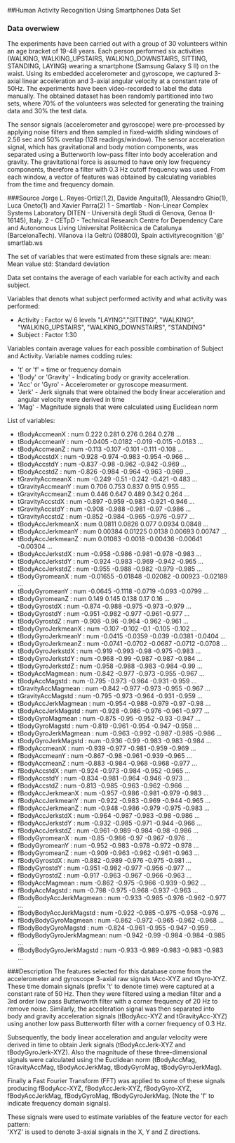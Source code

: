 ##Human Activity Recognition Using Smartphones Data Set 

### Data overwiew
The experiments have been carried out with a group of 30 volunteers within an age bracket of 19-48 years. Each person performed six activities (WALKING, WALKING_UPSTAIRS, WALKING_DOWNSTAIRS, SITTING, STANDING, LAYING) wearing a smartphone (Samsung Galaxy S II) on the waist. Using its embedded accelerometer and gyroscope, we captured 3-axial linear acceleration and 3-axial angular velocity at a constant rate of 50Hz. The experiments have been video-recorded to label the data manually. The obtained dataset has been randomly partitioned into two sets, where 70% of the volunteers was selected for generating the training data and 30% the test data. 

The sensor signals (accelerometer and gyroscope) were pre-processed by applying noise filters and then sampled in fixed-width sliding windows of 2.56 sec and 50% overlap (128 readings/window). The sensor acceleration signal, which has gravitational and body motion components, was separated using a Butterworth low-pass filter into body acceleration and gravity. The gravitational force is assumed to have only low frequency components, therefore a filter with 0.3 Hz cutoff frequency was used. From each window, a vector of features was obtained by calculating variables from the time and frequency domain.

###Source
Jorge L. Reyes-Ortiz(1,2), Davide Anguita(1), Alessandro Ghio(1), Luca Oneto(1) and Xavier Parra(2)
1 - Smartlab - Non-Linear Complex Systems Laboratory
DITEN - Università degli Studi di Genova, Genoa (I-16145), Italy. 
2 - CETpD - Technical Research Centre for Dependency Care and Autonomous Living
Universitat Politècnica de Catalunya (BarcelonaTech). Vilanova i la Geltrú (08800), Spain
activityrecognition '@' smartlab.ws

The set of variables that were estimated from these signals are: 
mean: Mean value
std: Standard deviation

Data set contains the average of each variable for each activity and each subject.

Variables that denots what subject performed activity and what activity was performed:   
 * Activity                : Factor w/ 6 levels "LAYING","SITTING", "WALKING",
 "WALKING_UPSTAIRS", "WALKING_DOWNSTAIRS", "STANDING"
 * Subject                 : Factor 1:30

Variables contain average values for each possible combination of Subject and Activity.
Variable names codding rules:

* 't' or 'f' = time or frequency domain
* 'Body' or 'Gravity' - Indicating body or gravity acceleration.
* 'Acc' or 'Gyro' - Accelerometer or gyroscope measurment.
* 'Jerk' - Jerk signals that were obtained the body linear acceleration and angular velocity were derived in time
* 'Mag' - Magnitude signals that were calculated using Euclidean norm

List of variables:
 * tBodyAccmeanX           : num  0.222 0.281 0.276 0.264 0.278 ...
 * tBodyAccmeanY           : num  -0.0405 -0.0182 -0.019 -0.015 -0.0183 ...
 * tBodyAccmeanZ           : num  -0.113 -0.107 -0.101 -0.111 -0.108 ...
 * tBodyAccstdX            : num  -0.928 -0.974 -0.983 -0.954 -0.966 ...
 * tBodyAccstdY            : num  -0.837 -0.98 -0.962 -0.942 -0.969 ...
 * tBodyAccstdZ            : num  -0.826 -0.984 -0.964 -0.963 -0.969 ...
 * tGravityAccmeanX        : num  -0.249 -0.51 -0.242 -0.421 -0.483 ...
 * tGravityAccmeanY        : num  0.706 0.753 0.837 0.915 0.955 ...
 * tGravityAccmeanZ        : num  0.446 0.647 0.489 0.342 0.264 ...
 * tGravityAccstdX         : num  -0.897 -0.959 -0.983 -0.921 -0.946 ...
 * tGravityAccstdY         : num  -0.908 -0.988 -0.981 -0.97 -0.986 ...
 * tGravityAccstdZ         : num  -0.852 -0.984 -0.965 -0.976 -0.977 ...
 * tBodyAccJerkmeanX       : num  0.0811 0.0826 0.077 0.0934 0.0848 ...
 * tBodyAccJerkmeanY       : num  0.00384 0.01225 0.0138 0.00693 0.00747 ...
 * tBodyAccJerkmeanZ       : num  0.01083 -0.0018 -0.00436 -0.00641 -0.00304 ...
 * tBodyAccJerkstdX        : num  -0.958 -0.986 -0.981 -0.978 -0.983 ...
 * tBodyAccJerkstdY        : num  -0.924 -0.983 -0.969 -0.942 -0.965 ...
 * tBodyAccJerkstdZ        : num  -0.955 -0.988 -0.982 -0.979 -0.985 ...
 * tBodyGyromeanX          : num  -0.01655 -0.01848 -0.02082 -0.00923 -0.02189 ...
 * tBodyGyromeanY          : num  -0.0645 -0.1118 -0.0719 -0.093 -0.0799 ...
 * tBodyGyromeanZ          : num  0.149 0.145 0.138 0.17 0.16 ...
 * tBodyGyrostdX           : num  -0.874 -0.988 -0.975 -0.973 -0.979 ...
 * tBodyGyrostdY           : num  -0.951 -0.982 -0.977 -0.961 -0.977 ...
 * tBodyGyrostdZ           : num  -0.908 -0.96 -0.964 -0.962 -0.961 ...
 * tBodyGyroJerkmeanX      : num  -0.107 -0.102 -0.1 -0.105 -0.102 ...
 * tBodyGyroJerkmeanY      : num  -0.0415 -0.0359 -0.039 -0.0381 -0.0404 ...
 * tBodyGyroJerkmeanZ      : num  -0.0741 -0.0702 -0.0687 -0.0712 -0.0708 ...
 * tBodyGyroJerkstdX       : num  -0.919 -0.993 -0.98 -0.975 -0.983 ...
 * tBodyGyroJerkstdY       : num  -0.968 -0.99 -0.987 -0.987 -0.984 ...
 * tBodyGyroJerkstdZ       : num  -0.958 -0.988 -0.983 -0.984 -0.99 ...
 * tBodyAccMagmean         : num  -0.842 -0.977 -0.973 -0.955 -0.967 ...
 * tBodyAccMagstd          : num  -0.795 -0.973 -0.964 -0.931 -0.959 ...
 * tGravityAccMagmean      : num  -0.842 -0.977 -0.973 -0.955 -0.967 ...
 * tGravityAccMagstd       : num  -0.795 -0.973 -0.964 -0.931 -0.959 ...
 * tBodyAccJerkMagmean     : num  -0.954 -0.988 -0.979 -0.97 -0.98 ...
 * tBodyAccJerkMagstd      : num  -0.928 -0.986 -0.976 -0.961 -0.977 ...
 * tBodyGyroMagmean        : num  -0.875 -0.95 -0.952 -0.93 -0.947 ...
 * tBodyGyroMagstd         : num  -0.819 -0.961 -0.954 -0.947 -0.958 ...
 * tBodyGyroJerkMagmean    : num  -0.963 -0.992 -0.987 -0.985 -0.986 ...
 * tBodyGyroJerkMagstd     : num  -0.936 -0.99 -0.983 -0.983 -0.984 ...
 * fBodyAccmeanX           : num  -0.939 -0.977 -0.981 -0.959 -0.969 ...
 * fBodyAccmeanY           : num  -0.867 -0.98 -0.961 -0.939 -0.965 ...
 * fBodyAccmeanZ           : num  -0.883 -0.984 -0.968 -0.968 -0.977 ...
 * fBodyAccstdX            : num  -0.924 -0.973 -0.984 -0.952 -0.965 ...
 * fBodyAccstdY            : num  -0.834 -0.981 -0.964 -0.946 -0.973 ...
 * fBodyAccstdZ            : num  -0.813 -0.985 -0.963 -0.962 -0.966 ...
 * fBodyAccJerkmeanX       : num  -0.957 -0.986 -0.981 -0.979 -0.983 ...
 * fBodyAccJerkmeanY       : num  -0.922 -0.983 -0.969 -0.944 -0.965 ...
 * fBodyAccJerkmeanZ       : num  -0.948 -0.986 -0.979 -0.975 -0.983 ...
 * fBodyAccJerkstdX        : num  -0.964 -0.987 -0.983 -0.98 -0.986 ...
 * fBodyAccJerkstdY        : num  -0.932 -0.985 -0.971 -0.944 -0.966 ...
 * fBodyAccJerkstdZ        : num  -0.961 -0.989 -0.984 -0.98 -0.986 ...
 * fBodyGyromeanX          : num  -0.85 -0.986 -0.97 -0.967 -0.976 ...
 * fBodyGyromeanY          : num  -0.952 -0.983 -0.978 -0.972 -0.978 ...
 * fBodyGyromeanZ          : num  -0.909 -0.963 -0.962 -0.961 -0.963 ...
 * fBodyGyrostdX           : num  -0.882 -0.989 -0.976 -0.975 -0.981 ...
 * fBodyGyrostdY           : num  -0.951 -0.982 -0.977 -0.956 -0.977 ...
 * fBodyGyrostdZ           : num  -0.917 -0.963 -0.967 -0.966 -0.963 ...
 * fBodyAccMagmean         : num  -0.862 -0.975 -0.966 -0.939 -0.962 ...
 * fBodyAccMagstd          : num  -0.798 -0.975 -0.968 -0.937 -0.963 ...
 * fBodyBodyAccJerkMagmean : num  -0.933 -0.985 -0.976 -0.962 -0.977 ...
 * fBodyBodyAccJerkMagstd  : num  -0.922 -0.985 -0.975 -0.958 -0.976 ...
 * fBodyBodyGyroMagmean    : num  -0.862 -0.972 -0.965 -0.962 -0.968 ...
 * fBodyBodyGyroMagstd     : num  -0.824 -0.961 -0.955 -0.947 -0.959 ...
 * fBodyBodyGyroJerkMagmean: num  -0.942 -0.99 -0.984 -0.984 -0.985 ...
 * fBodyBodyGyroJerkMagstd : num  -0.933 -0.989 -0.983 -0.983 -0.983 ...

###Description
The features selected for this database come from the accelerometer and gyroscope 3-axial raw signals tAcc-XYZ and tGyro-XYZ. These time domain signals (prefix 't' to denote time) were captured at a constant rate of 50 Hz.
 Then they were filtered using a median filter and a 3rd order low pass Butterworth filter with a corner frequency of 20 Hz to remove noise. Similarly, the acceleration signal was then separated into body and gravity acceleration
 signals (tBodyAcc-XYZ and tGravityAcc-XYZ) using another low pass Butterworth filter with a corner frequency of 0.3 Hz. 

Subsequently, the body linear acceleration and angular velocity were derived in time to obtain Jerk signals (tBodyAccJerk-XYZ and tBodyGyroJerk-XYZ). Also the magnitude of these three-dimensional signals were calculated
 using the Euclidean norm (tBodyAccMag, tGravityAccMag, tBodyAccJerkMag, tBodyGyroMag, tBodyGyroJerkMag). 

Finally a Fast Fourier Transform (FFT) was applied to some of these signals producing fBodyAcc-XYZ, fBodyAccJerk-XYZ, fBodyGyro-XYZ, fBodyAccJerkMag, fBodyGyroMag, fBodyGyroJerkMag. (Note the 'f' to indicate frequency domain signals). 

These signals were used to estimate variables of the feature vector for each pattern:  
'XYZ' is used to denote 3-axial signals in the X, Y and Z directions.
